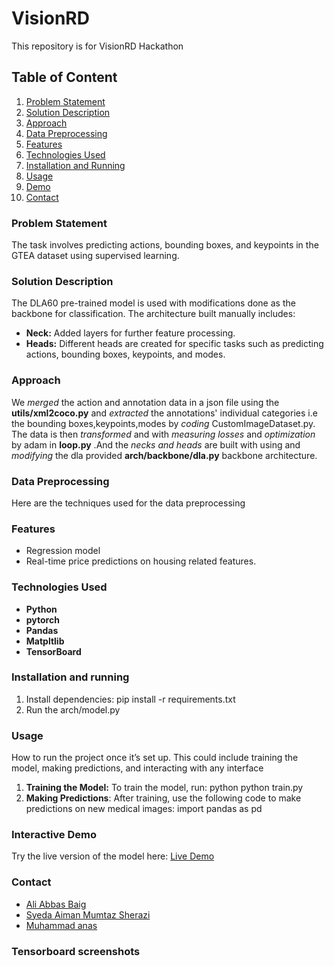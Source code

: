 # VisionRD
This repository is for VisionRD Hackathon

## Table of Content
1. [Problem Statement](#ProblemStatement)
2. [Solution Description](#SolutionDescription)
3. [Approach](#Approach)
4. [Data Preprocessing](#DataPreprocessing)
5. [Features](#Features)
6. [Technologies Used](#TechnologiesUsed)
7. [Installation and Running](#installationandrunning)
8. [Usage](#Usage)
9. [Demo](#InteractiveDemo)
10. [Contact](#Contact)
   
   

### Problem Statement
 The task involves predicting actions, bounding boxes, and keypoints in the GTEA dataset using supervised learning.


### Solution Description

 The DLA60 pre-trained model is used with modifications done as the backbone for classification. The architecture built manually includes:
   - **Neck:** Added layers for further feature processing.
   - **Heads:** Different heads are created for specific tasks such as predicting actions, bounding boxes, keypoints, and modes.
     

### Approach
 We *merged* the action and annotation data in a json file using the **utils/xml2coco.py** and *extracted* the annotations' individual categories i.e the bounding boxes,keypoints,modes 
 by *coding* CustomImageDataset.py. The data is then *transformed* and with *measuring losses* and *optimization* by adam in **loop.py** .And the *necks and heads* are built with using 
 and *modifying* the dla provided **arch/backbone/dla.py** backbone architecture.

### Data Preprocessing
 Here are the techniques used for the data preprocessing

### Features
- Regression model
- Real-time price predictions on housing related features.

### Technologies Used

- **Python**
- **pytorch**
- **Pandas**
- **Matpltlib**
- **TensorBoard**

### Installation and running
1. Install dependencies:
   pip install -r requirements.txt
2. Run the arch/model.py 
   

### Usage
 How to run the project once it’s set up. This could include training the model, making predictions, and interacting with any interface
1. **Training the Model:**
      To train the model, run:
       python
      python train.py 
2. **Making Predictions**: After training, use the following code to make predictions on new medical images:
      import pandas as pd
      

### Interactive Demo
 Try the live version of the model here: 
[Live Demo](https://example.com)

### Contact
   - [Ali Abbas Baig](mailto:)
   - [Syeda Aiman Mumtaz Sherazi](mailto:aimanmumtaz27@gmail.com)
   - [Muhammad anas](mailto:)
  
### Tensorboard screenshots 


